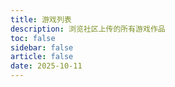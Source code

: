 ```yaml
---
title: 游戏列表
description: 浏览社区上传的所有游戏作品
toc: false
sidebar: false
article: false
date: 2025-10-11
---
```


<GameList />
